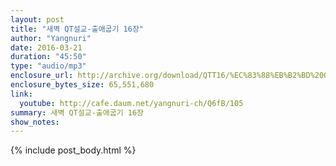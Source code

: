 ```yaml
---
layout: post
title: "새벽 QT설교-출애굽기 16장"
author: "Yangnuri"
date: 2016-03-21
duration: "45:50"
type: "audio/mp3"
enclosure_url: http://archive.org/download/QTT16/%EC%83%88%EB%B2%BD%20QT%EC%84%A4%EA%B5%90-%EC%B6%9C%EC%95%A0%EA%B5%BD%EA%B8%B0%2016%EC%9E%A5.mp3
enclosure_bytes_size: 65,551,680
link:
  youtube: http://cafe.daum.net/yangnuri-ch/Q6fB/105
summary: 새벽 QT설교-출애굽기 16장
show_notes:
---
```


{% include post_body.html %}
